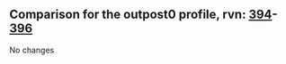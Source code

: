 ## Comparison for the outpost0 profile, rvn: [394](https://github.com/PRO100KatYT/FortniteProfileRevisions/tree/main/profiles/outpost0/394%20outpost0.json)-[396](https://github.com/PRO100KatYT/FortniteProfileRevisions/tree/main/profiles/outpost0/396%20outpost0.json)

No changes
